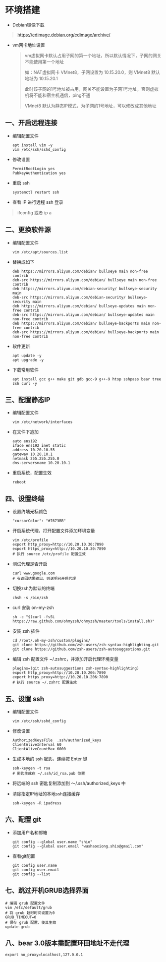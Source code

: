 # 环境搭建

- Debian镜像下载

> https://cdimage.debian.org/cdimage/archive/

- vm网卡地址设置

    > vm虚拟网卡默认占用子网的第一个地址，所以默认情况下，子网的网关不能使用第一个地址
    >
    > 如：NAT虚拟网卡 VMnet8，子网设置为 10.15.20.0，则 VMnet8 默认地址为 10.15.20.1
    >
    > 此时该子网的1号地址被占用，网关不能设置为子网1号地址，否则虚拟机将不能和宿主机通信，ping不通
    >
    > VMnet8 默认为静态IP模式，为子网的1号地址，可以修改成其他地址

## 一、开启远程连接

- 编辑配置文件

    ```shell
    apt install vim -y
    vim /etc/ssh/sshd_config
    ```

- 修改设置

    ```shell
    PermitRootLogin yes
    PubkeyAuthentication yes
    ```

- 重启 ssh

    ```shell
    systemctl restart ssh
    ```

- 查看 IP 进行远程 ssh 登录

> ifconfig 或者 ip a

## 二、更换软件源

- 编辑配置文件

    ```shell
    vim /etc/apt/sources.list
    ```

- 替换成如下

    ```shell
    deb https://mirrors.aliyun.com/debian/ bullseye main non-free contrib
    deb-src https://mirrors.aliyun.com/debian/ bullseye main non-free contrib
    deb https://mirrors.aliyun.com/debian-security/ bullseye-security main
    deb-src https://mirrors.aliyun.com/debian-security/ bullseye-security main
    deb https://mirrors.aliyun.com/debian/ bullseye-updates main non-free contrib
    deb-src https://mirrors.aliyun.com/debian/ bullseye-updates main non-free contrib
    deb https://mirrors.aliyun.com/debian/ bullseye-backports main non-free contrib
    deb-src https://mirrors.aliyun.com/debian/ bullseye-backports main non-free contrib
    ```

- 软件更新

    ```shell
    apt update -y
    apt upgrade -y
    ```

- 下载常用软件

    ```shell
    apt install gcc g++ make git gdb gcc-9 g++-9 htop sshpass bear tree zsh curl -y
    ```

    

## 三、配置静态IP

- 编辑配置文件

    ```shell
    vim /etc/network/interfaces
    ```

- 在文件下追加

    ```shell
    auto ens192
    iface ens192 inet static
    address 10.20.10.55
    gateway 10.20.10.1
    netmask 255.255.255.0
    dns-serversname 10.20.10.1
    ```

- 重启系统，配置生效

    ```shell
    reboot
    ```

## 四、设置终端

- 设置终端光标颜色

    ```shell
    "cursorColor": "#7673BB"
    ```

- 开启系统代理，打开配置文件添加环境变量

    ```shell
    vim /etc/profile
    export http_proxy=http://10.20.10.30:7890
    export https_proxy=http://10.20.10.30:7890
    # 执行 source /etc/profile 配置生效
    ```
    
- 测试代理是否开启

    ```shell
    curl www.google.com
    # 有返回结果输出，则说明已开启代理
    ```

- 切换zsh为默认的终端

    ```shell
    chsh -s /bin/zsh
    ```

- curl 安装 on-my-zsh

    ```shell
    sh -c "$(curl -fsSL https://raw.github.com/ohmyzsh/ohmyzsh/master/tools/install.sh)"
    ```

- 安装 zsh 插件

    ```shell
    cd /root/.oh-my-zsh/custom/plugins/
    git clone https://github.com/zsh-users/zsh-syntax-highlighting.git
    git clone https://github.com/zsh-users/zsh-autosuggestions.git
    ```

- 编辑 zsh 配置文件 ~/.zshrc，并添加开启代理环境变量

    ```shell
    plugins=(git zsh-autosuggestions zsh-syntax-highlighting)
    export http_proxy=http://10.20.10.206:7890
    export https_proxy=http://10.20.10.206:7890
    # 执行 source ~/.zshrc 配置生效
    ```

## 五、设置 ssh

- 编辑配置文件

    ```shell
    vim /etc/ssh/sshd_config
    ```

- 修改设置

    ```shell
    AuthorizedKeysFile	.ssh/authorized_keys
    ClientAliveInterval 60
    ClientAliveCountMax 6000
    ```

- 生成本地的 ssh 密匙，连续按 Enter 键

    ```shell
    ssh-keygen -t rsa
    # 密匙生成在 ~/.ssh/id_rsa.pub 位置
    ```

- 将远端的 ssh 密匙复制添加到 ～/.ssh/authorized_keys 中

- 清除指定IP地址的本地ssh连接缓存

    ```shell
    ssh-keygen -R ipadress
    ```

## 六、配置 git

- 添加用户名和邮箱

    ```shell
    git config --global user.name "shio"
    git config --global user.email "wushaoxiong.shio@gmail.com"
    ```

- 查看git配置

    ```shell
    git config user.name
    git config user.email
    git config --list
    ```

## 七、跳过开机GRUB选择界面

```shell
# 编辑 grub 配置文件
vim /etc/default/grub
# 将 grub 超时时间设置为0
GRUB_TIMEOUT=0
# 保存 grub 配置，使其生效
update-grub
```

## 八、bear 3.0版本需配置环回地址不走代理

```shell
export no_proxy=localhost,127.0.0.1
```

